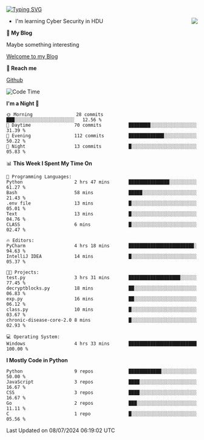 [![Typing SVG](https://readme-typing-svg.herokuapp.com?font=Fira+Code&pause=1000&random=false&width=450&height=60&lines=Hello+%F0%9F%91%8B%F0%9F%8F%BB;I'm+JBNRZ)](https://git.io/typing-svg)

<a href="#">
  <img align="right" src="https://github-readme-stats.vercel.app/api?username=JBNRZ&show_icons=true&bg_color=15,f2f7fd,E0EAFC" />
</a>

- I'm learning Cyber Security in HDU

 **🌱 My Blog**

Maybe something interesting

[Welcome to my Blog](https://jbnrz.com.cn/)

 **💬 Reach me** 

[Github](https://github.com/JBNRZ)


<!--START_SECTION:waka-->
![Code Time](http://img.shields.io/badge/Code%20Time-571%20hrs%2012%20mins-blue)

**I'm a Night 🦉** 

```text
🌞 Morning                28 commits          ███░░░░░░░░░░░░░░░░░░░░░░   12.56 % 
🌆 Daytime                70 commits          ████████░░░░░░░░░░░░░░░░░   31.39 % 
🌃 Evening                112 commits         █████████████░░░░░░░░░░░░   50.22 % 
🌙 Night                  13 commits          █░░░░░░░░░░░░░░░░░░░░░░░░   05.83 % 
```


📊 **This Week I Spent My Time On** 

```text
💬 Programming Languages: 
Python                   2 hrs 47 mins       ███████████████░░░░░░░░░░   61.27 % 
Bash                     58 mins             █████░░░░░░░░░░░░░░░░░░░░   21.43 % 
.env file                13 mins             █░░░░░░░░░░░░░░░░░░░░░░░░   05.01 % 
Text                     13 mins             █░░░░░░░░░░░░░░░░░░░░░░░░   04.76 % 
CLASS                    6 mins              █░░░░░░░░░░░░░░░░░░░░░░░░   02.47 % 

🔥 Editors: 
PyCharm                  4 hrs 18 mins       ████████████████████████░   94.63 % 
IntelliJ IDEA            14 mins             █░░░░░░░░░░░░░░░░░░░░░░░░   05.37 % 

🐱‍💻 Projects: 
test.py                  3 hrs 31 mins       ███████████████████░░░░░░   77.45 % 
decryptblocks.py         18 mins             ██░░░░░░░░░░░░░░░░░░░░░░░   06.83 % 
exp.py                   16 mins             ██░░░░░░░░░░░░░░░░░░░░░░░   06.12 % 
class.py                 10 mins             █░░░░░░░░░░░░░░░░░░░░░░░░   03.67 % 
chronic-disease-core-2.0 8 mins              █░░░░░░░░░░░░░░░░░░░░░░░░   02.93 % 

💻 Operating System: 
Windows                  4 hrs 33 mins       █████████████████████████   100.00 % 
```

**I Mostly Code in Python** 

```text
Python                   9 repos             ████████████░░░░░░░░░░░░░   50.00 % 
JavaScript               3 repos             ████░░░░░░░░░░░░░░░░░░░░░   16.67 % 
CSS                      3 repos             ████░░░░░░░░░░░░░░░░░░░░░   16.67 % 
Go                       2 repos             ███░░░░░░░░░░░░░░░░░░░░░░   11.11 % 
C                        1 repo              █░░░░░░░░░░░░░░░░░░░░░░░░   05.56 % 
```




 Last Updated on 08/07/2024 06:19:02 UTC
<!--END_SECTION:waka-->
